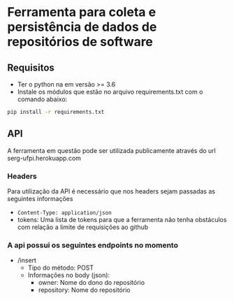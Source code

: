 # Ferramenta para coleta e persistência de dados de repositórios de software

## Requisitos
* Ter o python na em versão >= 3.6
* Instale os módulos que estão no arquivo requirements.txt com o comando abaixo:

```sh
pip install -r requirements.txt
```

## API
A ferramenta em questão pode ser utilizada publicamente através do url serg-ufpi.herokuapp.com

### Headers
Para utilização da API é necessário que nos headers sejam passadas as seguintes informações
* `Content-Type: application/json`
* tokens: Uma lista de tokens para que a ferramenta não tenha obstáculos com relação a limite de requisições ao github

### A api possui os seguintes endpoints no momento
* /insert
  * Tipo do método: POST
  * Informações no body (json):
    * owner: Nome do dono do repositório
    * repository: Nome do repositório
    


